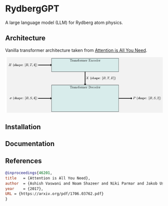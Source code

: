 # RydbergGPT
A large language model (LLM) for Rydberg atom physics.

## Architecture

Vanilla transformer architecture taken from [Attention is All You Need](https://research.google/pubs/pub46201/).

![Architecture](https://github.com/PIQuIL/RydbergGPT/blob/main/resources/architecture%20diagram.jpg)

## Installation

## Documentation

## References

```bib
@inproceedings{46201,
title   = {Attention is All You Need},
author  = {Ashish Vaswani and Noam Shazeer and Niki Parmar and Jakob Uszkoreit and Llion Jones and Aidan N. Gomez and Lukasz Kaiser and Illia Polosukhin},
year    = {2017},
URL = {https://arxiv.org/pdf/1706.03762.pdf}
}
```



